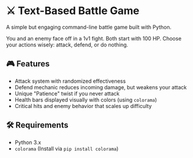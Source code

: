 # ⚔️ Text-Based Battle Game

A simple but engaging command-line battle game built with Python.

You and an enemy face off in a 1v1 fight. Both start with 100 HP. Choose your actions wisely: attack, defend, or do nothing. 

## 🎮 Features

- Attack system with randomized effectiveness
- Defend mechanic reduces incoming damage, but weakens your attack
- Unique "Patience" twist if you never attack
- Health bars displayed visually with colors (using `colorama`)
- Critical hits and enemy behavior that scales up difficulty

## 🛠️ Requirements

- Python 3.x
- `colorama` (Install via `pip install colorama`)

